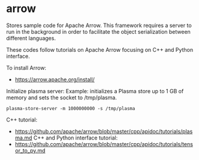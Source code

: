 # arrow
Stores sample code for Apache Arrow. This framework requires a server to run in the background in order to facilitate the object serialization between different languages.

These codes follow tutorials on Apache Arrow focusing on C++ and Python interface.

To install Arrow:
- https://arrow.apache.org/install/

Initialize plasma server:
Example: initializes a Plasma store up to 1 GB of memory and sets the socket to /tmp/plasma.
```
plasma-store-server -m 1000000000 -s /tmp/plasma
```

C++ tutorial:
- https://github.com/apache/arrow/blob/master/cpp/apidoc/tutorials/plasma.md
C++ and Python interface tutorial:
- https://github.com/apache/arrow/blob/master/cpp/apidoc/tutorials/tensor_to_py.md